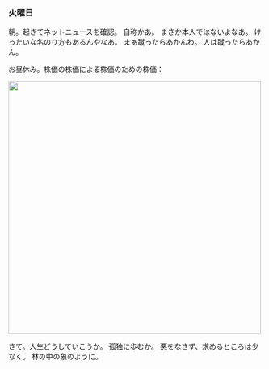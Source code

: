 ### 火曜日

朝。起きてネットニュースを確認。
自称かあ。
まさか本人ではないよなあ。
けったいな名のり方もあるんやなあ。
まぁ蹴ったらあかんわ。
人は蹴ったらあかん。

お昼休み。株価の株価による株価のための株価：

<img src="https://i.imgur.com/yHZxNCr.jpeg" width="500">

さて。人生どうしていこうか。
孤独に歩むか。
悪をなさず、求めるところは少なく。
林の中の象のように。